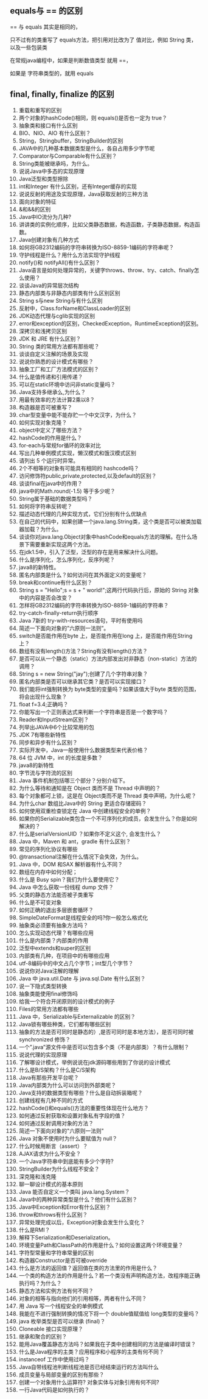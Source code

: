 ## equals与 == 的区别

== 与 equals 其实是相同的，

只不过有的类重写了 equals方法，把引用对比改为了 值对比，例如 String 类，以及一些包装类

在常规java编程中，如果是判断数值类型 就用 ==，

如果是 字符串类型的，就用 equals



## final, finally, finalize 的区别



1. 重载和重写的区别
2. 两个对象的hashCode()相同，则 equals()是否也一定为 true？
3. 抽象类和接口有什么区别
4. BIO、NIO、AIO 有什么区别？
5. String，Stringbuffer，StringBuilder的区别
6. JAVA中的几种基本数据类型是什么，各自占用多少字节呢
7. Comparator与Comparable有什么区别？
8. String类能被继承吗，为什么。
9. 说说Java中多态的实现原理
10. Java泛型和类型擦除
11. int和Integer 有什么区别，还有Integer缓存的实现
12. 说说反射的用途及实现原理，Java获取反射的三种方法
13. 面向对象的特征
14. &和&&的区别
15. Java中IO流分为几种?
16. 讲讲类的实例化顺序，比如父类静态数据，构造函数，子类静态数据，构造函数。
17. Java创建对象有几种方式
18. 如何将GB2312编码的字符串转换为ISO-8859-1编码的字符串呢？
19. 守护线程是什么？用什么方法实现守护线程
20. notify()和 notifyAll()有什么区别？
21. Java语言是如何处理异常的，关键字throws、throw、try、catch、finally怎么使用？
22. 谈谈Java的异常层次结构
23. 静态内部类与非静态内部类有什么区别区别
24. String s与new String与有什么区别
25. 反射中，Class.forName和ClassLoader的区别
26. JDK动态代理与cglib实现的区别
27. error和exception的区别，CheckedException，RuntimeException的区别。
28. 深拷贝和浅拷贝区别
29. JDK 和 JRE 有什么区别？
30. String 类的常用方法都有那些呢？
31. 谈谈自定义注解的场景及实现
32. 说说你熟悉的设计模式有哪些？
33. 抽象工厂和工厂方法模式的区别？
34. 什么是值传递和引用传递？
35. 可以在static环境中访问非static变量吗？
36. Java支持多继承么,为什么？
37. 用最有效率的方法计算2乘以8？
38. 构造器是否可被重写？
39. char型变量中能不能存贮一个中文汉字，为什么？
40. 如何实现对象克隆？
41. object中定义了哪些方法？
42. hashCode的作用是什么？
43. for-each与常规for循环的效率对比
44. 写出几种单例模式实现，懒汉模式和饿汉模式区别
45. 请列出 5 个运行时异常。
46. 2个不相等的对象有可能具有相同的 hashcode吗？
47. 访问修饰符public,private,protected,以及default的区别？
48. 谈谈final在java中的作用？
49. java中的Math.round(-1.5) 等于多少呢？
50. String属于基础的数据类型吗？
51. 如何将字符串反转呢？
52. 描述动态代理的几种实现方式，它们分别有什么优缺点
53. 在自己的代码中，如果创建一个java.lang.String类，这个类是否可以被类加载器加载？为什么。
54. 谈谈你对java.lang.Object对象中hashCode和equals方法的理解。在什么场景下需要重新实现这两个方法。
55. 在jdk1.5中，引入了泛型，泛型的存在是用来解决什么问题。
56. 什么是序列化，怎么序列化，反序列呢？
57. java8的新特性。
58. 匿名内部类是什么？如何访问在其外面定义的变量呢？
59. break和continue有什么区别？
60. String s = "Hello";s = s + " world!";这两行代码执行后，原始的 String 对象中的内容是否会改变？
61. 怎样将GB2312编码的字符串转换为ISO-8859-1编码的字符串？
62. try-catch-finally-return执行顺序
63. Java 7新的 try-with-resources语句，平时有使用吗
64. 简述一下面向对象的”六原则一法则”。
65. switch是否能作用在byte 上，是否能作用在long 上，是否能作用在String上？
66. 数组有没有length()方法？String有没有length()方法？
67. 是否可以从一个静态（static）方法内部发出对非静态（non-static）方法的调用？
68. String s = new String("jay");创建了几个字符串对象？
69. 匿名内部类是否可以继承其它类？是否可以实现接口？
70. 我们能将int强制转换为 byte类型的变量吗？如果该值大于byte 类型的范围，将会出现什么现象？
71. float f=3.4;正确吗？
72. 你能写出一个正则表达式来判断一个字符串是否是一个数字吗？
73. Reader和InputStream区别？
74. 列举出JAVA中6个比较常用的包
75. JDK 7有哪些新特性
76. 同步和异步有什么区别？
77. 实际开发中，Java一般使用什么数据类型来代表价格？
78. 64 位 JVM 中，int 的长度是多数？
79. java8的新特性
80. 字节流与字符流的区别
81. Java 事件机制包括哪三个部分？分别介绍下。
82. 为什么等待和通知是在 Object 类而不是 Thread 中声明的？
83. 每个对象都可上锁，这是在 Object类而不是 Thread 类中声明，为什么呢？
84. 为什么char 数组比Java中的 String 更适合存储密码？
85. 如何使用双重检查锁定在 Java 中创建线程安全的单例？
86. 如果你的Serializable类包含一个不可序列化的成员，会发生什么？你是如何解决的？
87. 什么是serialVersionUID ？如果你不定义这个, 会发生什么？
88. Java 中，Maven 和 ant，gradle 有什么区别？
89. 常见的序列化协议有哪些
90. @transactional注解在什么情况下会失效，为什么。
91. Java 中，DOM 和SAX 解析器有什么不同？
92. 数组在内存中如何分配；
93. 什么是 Busy spin？我们为什么要使用它？
94. Java 中怎么获取一份线程 dump 文件？
95. 父类的静态方法能否被子类重写
96. 什么是不可变对象
97. 如何正确的退出多层嵌套循环？
98. SimpleDateFormat是线程安全的吗?你一般怎么格式化
99. 抽象类必须要有抽象方法吗？
100. 怎么实现动态代理？有哪些应用
101. 什么是内部类？内部类的作用
102. 泛型中extends和super的区别
103. 内部类有几种，在项目中的有哪些应用
104. utf-8编码中的中文占几个字节；int型几个字节？
105. 说说你对Java注解的理解
106. Java 中 java.util.Date 与 java.sql.Date 有什么区别？
107. 说一下隐式类型转换
108. 抽象类能使用final修饰吗
109. 给我一个符合开闭原则的设计模式的例子
110. Files的常用方法都有哪些
111. Java 中，Serializable与Externalizable 的区别？
112. Java锁有哪些种类，它们都有哪些区别
113. 抽象的方法是否可同时是静态的）,是否可同时是本地方法），是否可同时被 synchronized 修饰？
114. 一个”.java”源文件中是否可以包含多个类（不是内部类）？有什么限制？
115. 说说代理的实现原理
116. 了解哪设计模式，举例说说在jdk源码哪些用到了你说的设计模式
117. 什么是B/S架构？什么是C/S架构
118. Java有那些开发平台呢？
119. Java内部类为什么可以访问到外部类呢？
120. Java支持的数据类型有哪些？什么是自动拆装箱呢？
121. 创建线程有几种不同的方式
122. hashCode()和equals()方法的重要性体现在什么地方？
123. 如何通过反射获取和设置对象私有字段的值？
124. 如何通过反射调用对象的方法？
125. 简述一下面向对象的"六原则一法则"
126. Java 对象不使用时为什么要赋值为 null？
127. 什么时候用断言（assert）？
128. AJAX请求为什么不安全？
129. 一个Java字符串中到底能有多少个字符?
130. StringBuilder为什么线程不安全？
131. 深克隆和浅克隆
132. 聊一聊设计模式的基本原则
133. Java 能否自定义一个类叫 java.lang.System？
134. Java中的两种异常类型是什么？他们有什么区别？
135. Java中Exception和Error有什么区别？
136. throw和throws有什么区别？
137. 异常处理完成以后，Exception对象会发生什么变化？
138. 什么是RMI？
139. 解释下Serialization和Deserialization。
140. 环境变量Path和ClassPath的作用是什么？如何设置这两个环境变量？
141. 字符型常量和字符串常量的区别
142. 构造器Constructor是否可被override
143. 什么是方法的返回值？返回值在类的方法里的作用是什么？
144. 一个类的构造方法的作用是什么？若一个类没有声明构造方法，改程序能正确执行吗？为什么？
145. 静态方法和实例方法有何不同？
146. 对象的相等与指向他们的引用相等，两者有什么不同？
147. 用 Java 写一个线程安全的单例模式
148. 我能在不进行强制转换的情况下将一个 double值赋值给 long类型的变量吗？
149. java 枚举类型是否可以继承 (final)？
150. Cloneable 接口实现原理？
151. 继承和聚合的区别？
152. 能用Java覆盖静态方法吗？如果我在子类中创建相同的方法是编译时错误？
153. 什么是Java程序的主类？应用程序和小程序的主类有何不同？
154. instanceof 工作中使用过吗？
155. Java自带线程池判断线程池是否已经结束运行的方法叫什么
156. 成员变量与局部变量的区别有那些？
157. 创建一个对象用什么运算符? 对象实体与对象引用有何不同?
158. 一行Java代码是如何执行的？